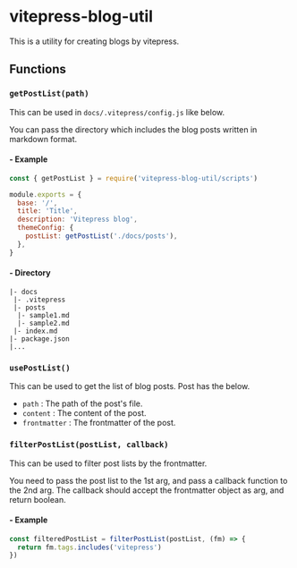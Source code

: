 # vitepress-blog-util
This is a utility for creating blogs by vitepress.

## Functions
### `getPostList(path)`
This can be used in `docs/.vitepress/config.js` like below.

You can pass the directory which includes the blog posts written in markdown format.

#### - Example
```js
const { getPostList } = require('vitepress-blog-util/scripts')

module.exports = {
  base: '/',
  title: 'Title',
  description: 'Vitepress blog',
  themeConfig: {
    postList: getPostList('./docs/posts'),
  },
}
```

#### - Directory
```
|- docs
 |- .vitepress
 |- posts
  |- sample1.md
  |- sample2.md
 |- index.md
|- package.json
|...
```

### `usePostList()`
This can be used to get the list of blog posts.
Post has the below.

- `path` : The path of the post's file.
- `content` : The content of the post.
- `frontmatter` : The frontmatter of the post.

### `filterPostList(postList, callback)`
This can be used to filter post lists by the frontmatter.

You need to pass the post list to the 1st arg, and pass a callback function to the 2nd arg.
The callback should accept the frontmatter object as arg, and return boolean.

#### - Example
```js
const filteredPostList = filterPostList(postList, (fm) => {
  return fm.tags.includes('vitepress')
})
```
